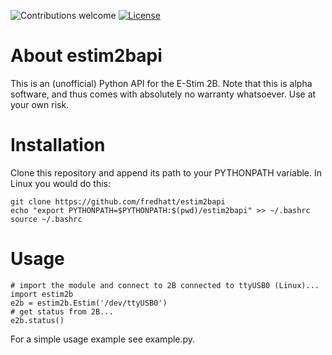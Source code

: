 ![Contributions welcome](https://img.shields.io/badge/contributions-welcome-brightgreen.svg)
[![License](https://img.shields.io/badge/license-MIT%20License-brightgreen.svg)](https://opensource.org/licenses/MIT)

# About estim2bapi
This is an (unofficial) Python API for the E-Stim 2B. Note that this is alpha software, and 
thus comes with absolutely no warranty whatsoever. Use at your own risk.

# Installation
Clone this repository and append its path to your PYTHONPATH variable. In Linux you would do this:

    git clone https://github.com/fredhatt/estim2bapi
    echo "export PYTHONPATH=$PYTHONPATH:$(pwd)/estim2bapi" >> ~/.bashrc
    source ~/.bashrc

# Usage
    # import the module and connect to 2B connected to ttyUSB0 (Linux)...
    import estim2b
    e2b = estim2b.Estim('/dev/ttyUSB0')
    # get status from 2B...
    e2b.status()

For a simple usage example see example.py.
